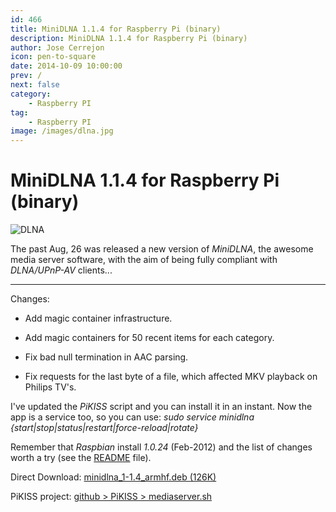 ```yaml
---
id: 466
title: MiniDLNA 1.1.4 for Raspberry Pi (binary)
description: MiniDLNA 1.1.4 for Raspberry Pi (binary)
author: Jose Cerrejon
icon: pen-to-square
date: 2014-10-09 10:00:00
prev: /
next: false
category:
    - Raspberry PI
tag:
    - Raspberry PI
image: /images/dlna.jpg
---
```


# MiniDLNA 1.1.4 for Raspberry Pi (binary)

![DLNA](/images/dlna.jpg)

The past Aug, 26 was released a new version of _MiniDLNA_, the awesome media server software, with the aim of being fully compliant with _DLNA/UPnP-AV_ clients...

---

Changes:

-   Add magic container infrastructure.

-   Add magic containers for 50 recent items for each category.

-   Fix bad null termination in AAC parsing.

-   Fix requests for the last byte of a file, which affected MKV playback on
    Philips TV's.

I've updated the _PiKISS_ script and you can install it in an instant. Now the app is a service too, so you can use: _sudo service minidlna {start|stop|status|restart|force-reload|rotate}_

Remember that _Raspbian_ install _1.0.24_ (Feb-2012) and the list of changes worth a try (see the [README](https://sourceforge.net/projects/minidlna/files/minidlna/1.1.4/) file).

Direct Download: [minidlna_1-1.4_armhf.deb (126K)](/res/minidlna_1-1.4_armhf.deb)

PiKISS project: [github > PiKISS > mediaserver.sh](https://github.com/jmcerrejon/PiKISS/blob/master/scripts/server/mediaserver.sh)
